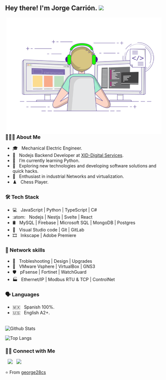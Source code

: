 <h2> Hey there! I'm Jorge Carrión. <img src="https://media4.giphy.com/media/lmpOoSDyif7aGtwi8S/giphy.gif?cid=790b76116fbf70a557e4467153a96a397a7580fbd6521e42&rid=giphy.gif&ct=g" width="25"></h2>
<img align="right" alt="GIF" src="https://raw.githubusercontent.com/devSouvik/devSouvik/master/gif3.gif" width="500"/>

<h3> 👨🏻‍💻 About Me </h3>

- 🎓 &nbsp; Mechanical Electric Engineer.
- 💼 &nbsp; Nodejs Backend Developer at [XID-Digital Services](https://www.xid.xyz/).
- 🔭 &nbsp; I’m currently learning Python.
- 🤔 &nbsp; Exploring new technologies and developing software solutions and quick hacks.
- 🌱 &nbsp; Enthusiast in industrial Networks and virtualization.
- ♟️ &nbsp; Chess Player.

<h3>🛠 Tech Stack</h3>

- 💻 &nbsp; JavaScript | Python | TypeScript  | C#
- :atom: &nbsp; Nodejs | Nestjs | Svelte | React
- 🛢 &nbsp; MySQL | Firebase | Microsoft SQL | MongoDB | Postgres
- 🔧 &nbsp; Visual Studio code | Git | GitLab 
- 🎞️ &nbsp; Inkscape | Adobe Premiere

<h3>🧰 Network skills</h3>

- 📡 &nbsp; Trobleshooting | Design | Upgrades  
- 💾 &nbsp; VMware Vsphere | VirtualBox | GNS3  
- 🛡️ &nbsp; pFsense | Fortinet | WatchGuard  
- 🏭 &nbsp; Ethernet/IP | Modbus RTU & TCP | ControlNet   

<h3>🗣️ Languages </h3>  

- 🇲🇽 &nbsp; Spanish 100%.  
- 🇺🇸 &nbsp; English A2+.  

<br>

<img align="center" src="https://github-readme-stats.vercel.app/api?username=george28cs&include_all_commits=true&count_private=true&show_icons=true&line_height=20&title_color=7A7ADB&icon_color=2234AE&text_color=D3D3D3&bg_color=0,000000,130F40" alt="Github Stats">

</br>

![Top Langs](https://github-readme-stats.vercel.app/api/top-langs/?username=george28cs&layout=compact&text_color=daf7dc&bg_color=151515)


<h3> 🤝🏻 Connect with Me </h3>

<p align="left">
&nbsp; <a href="https://www.linkedin.com/in/jcarrion28/" target="_blank" rel="noopener noreferrer"><img src="https://img.icons8.com/plasticine/100/000000/linkedin.png" width="50" /></a>
&nbsp; <a href="mailto:jorge_28cs@hotmail.com" target="_blank" rel="noopener noreferrer"><img src="https://img.icons8.com/plasticine/100/000000/gmail.png"  width="50" /></a>
</p>

⭐️ From [george28cs](https://github.com/george28cs)
